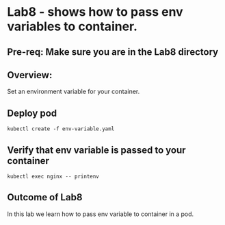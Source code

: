 # Lab8 - shows how to pass env variables to container.

## Pre-req: Make sure you are in the Lab8 directory

## Overview:
Set an environment variable for your container.

## Deploy pod
`kubectl create -f env-variable.yaml`

## Verify that env variable is passed to your container
`kubectl exec nginx -- printenv`


## Outcome of Lab8
In this lab we learn how to pass env variable to container in a pod.
